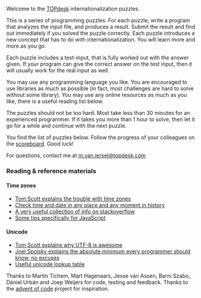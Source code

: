 Welcome to the [TOPdesk](https://www.topdesk.com/) internationalization puzzles.

This is a series of programming puzzles. For each puzzle, write a program that analyzes the input file, and produces a result. Submit the result and find out immediately if you solved the puzzle correctly. Each puzzle introduces a new concept that has to do with internationalization. You will learn more and more as you go. 

Each puzzle includes a test-input, that is fully worked out with the answer given. If your program can give the correct answer on the test input, then it will usually work for the real input as well. 

You may use any programming language you like. You are encouraged to use libraries as much as possible (in fact, most challenges are hard to solve without some library). You may use any online resources as much as you like, there is a useful reading list below.

The puzzles should not be too hard. Most take less than 30 minutes for an experienced programmer. If it takes you more than 1 hour to solve, then let it go for a while and continue with the next puzzle. 

You find the list of puzzles below. Follow the progress of your colleagues on the [scoreboard](/scoreboard). Good luck!

For questions, contact me at [m.van.iersel@topdesk.com](mailto:m.van.iersel@topdesk.com)

### Reading & reference materials

####  Time zones 
* [Tom Scott explains the trouble with time zones](https://youtu.be/-5wpm-gesOY)
* [Check time and date in any place and any moment in history](https://www.timeanddate.com/)
* [A very useful collection of info on stackoverflow](https://stackoverflow.com/tags/timezone/info)
* [Some tips specifically for JavaScript](https://toastui.medium.com/handling-time-zone-in-javascript-547e67aa842d)

#### Unicode
* [Tom Scott explains why UTF-8 is awesome](https://youtu.be/MijmeoH9LT4)
* [Joel Spolsky explains the absolute minimum every programmer should know, no excuses](https://www.joelonsoftware.com/2003/10/08/the-absolute-minimum-every-software-developer-absolutely-positively-must-know-about-unicode-and-character-sets-no-excuses/)
* [Useful unicode lookup table](https://unicode-table.com/)

Thanks to Martin Tichem, Mart Hagenaars, Jesse van Assen, Barni Szabo, Dániel Urbán and Joep Weijers for code, testing and feedback. Thanks to the [advent of code](https://adventofcode.com/) project for inspiration. 